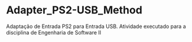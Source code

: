 # Adapter_PS2-USB_Method

Adaptação de Entrada PS2 para Entrada USB. 
Atividade executado para a disciplina de Engenharia de Software II
